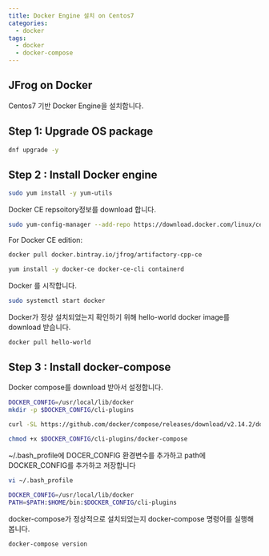 ```yaml
---
title: Docker Engine 설치 on Centos7
categories:
  - docker 
tags:
  - docker
  - docker-compose
---
```


## JFrog on Docker
Centos7 기반 Docker Engine을 설치합니다.  

## Step 1: Upgrade OS package

```bash
dnf upgrade -y
```

## Step 2 : Install Docker engine 
```bash
sudo yum install -y yum-utils

```
Docker CE repsoitory정보를 download 합니다.  
```bash
sudo yum-config-manager --add-repo https://download.docker.com/linux/centos/docker-ce.repo
```
For Docker CE edition:

```bash
docker pull docker.bintray.io/jfrog/artifactory-cpp-ce

yum install -y docker-ce docker-ce-cli containerd
```

Docker 를 시작합니다.  
```bash
sudo systemctl start docker
```

Docker가 정상 설치되었는지 확인하기 위해 hello-world docker image를 download 받습니다.  
```bash
docker pull hello-world
```

## Step 3 : Install docker-compose  
Docker compose를 download 받아서 설정합니다.  
```bash
DOCKER_CONFIG=/usr/local/lib/docker 
mkdir -p $DOCKER_CONFIG/cli-plugins

curl -SL https://github.com/docker/compose/releases/download/v2.14.2/docker-compose-linux-x86_64 -o $DOCKER_CONFIG/cli-plugins/docker-compose

chmod +x $DOCKER_CONFIG/cli-plugins/docker-compose
```

~/.bash_profile에  DOCER_CONFIG 환경변수를 추가하고 path에 DOCKER_CONFIG를 추가하고 저장합니다  
```bash
vi ~/.bash_profile 

DOCKER_CONFIG=/usr/local/lib/docker
PATH=$PATH:$HOME/bin:$DOCKER_CONFIG/cli-plugins
```

docker-compose가  정상적으로 설치되었는지 docker-compose 명령어를 실행해 봅니다.  
```bash
docker-compose version
```

